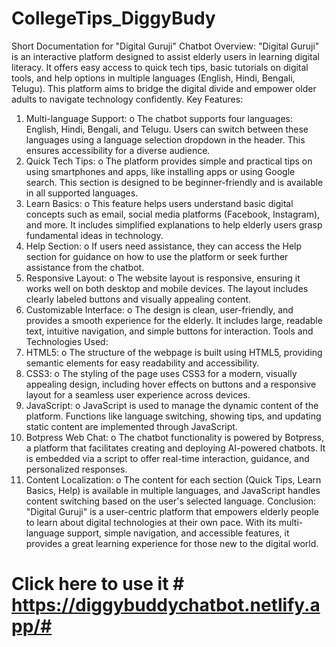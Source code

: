 # CollegeTips_DiggyBudy
Short Documentation for "Digital Guruji" Chatbot
Overview: "Digital Guruji" is an interactive platform designed to assist elderly users in learning digital literacy. It offers easy access to quick tech tips, basic tutorials on digital tools, and help options in multiple languages (English, Hindi, Bengali, Telugu). This platform aims to bridge the digital divide and empower older adults to navigate technology confidently.
Key Features:
1.	Multi-language Support:
o	The chatbot supports four languages: English, Hindi, Bengali, and Telugu. Users can switch between these languages using a language selection dropdown in the header. This ensures accessibility for a diverse audience.
2.	Quick Tech Tips:
o	The platform provides simple and practical tips on using smartphones and apps, like installing apps or using Google search. This section is designed to be beginner-friendly and is available in all supported languages.
3.	Learn Basics:
o	This feature helps users understand basic digital concepts such as email, social media platforms (Facebook, Instagram), and more. It includes simplified explanations to help elderly users grasp fundamental ideas in technology.
4.	Help Section:
o	If users need assistance, they can access the Help section for guidance on how to use the platform or seek further assistance from the chatbot.
5.	Responsive Layout:
o	The website layout is responsive, ensuring it works well on both desktop and mobile devices. The layout includes clearly labeled buttons and visually appealing content.
6.	Customizable Interface:
o	The design is clean, user-friendly, and provides a smooth experience for the elderly. It includes large, readable text, intuitive navigation, and simple buttons for interaction.
Tools and Technologies Used:
1.	HTML5:
o	The structure of the webpage is built using HTML5, providing semantic elements for easy readability and accessibility.
2.	CSS3:
o	The styling of the page uses CSS3 for a modern, visually appealing design, including hover effects on buttons and a responsive layout for a seamless user experience across devices.
3.	JavaScript:
o	JavaScript is used to manage the dynamic content of the platform. Functions like language switching, showing tips, and updating static content are implemented through JavaScript.
4.	Botpress Web Chat:
o	The chatbot functionality is powered by Botpress, a platform that facilitates creating and deploying AI-powered chatbots. It is embedded via a script to offer real-time interaction, guidance, and personalized responses.
5.	Content Localization:
o	The content for each section (Quick Tips, Learn Basics, Help) is available in multiple languages, and JavaScript handles content switching based on the user's selected language.
Conclusion: "Digital Guruji" is a user-centric platform that empowers elderly people to learn about digital technologies at their own pace. With its multi-language support, simple navigation, and accessible features, it provides a great learning experience for those new to the digital world.

# Click here to use it # https://diggybuddychatbot.netlify.app/#
